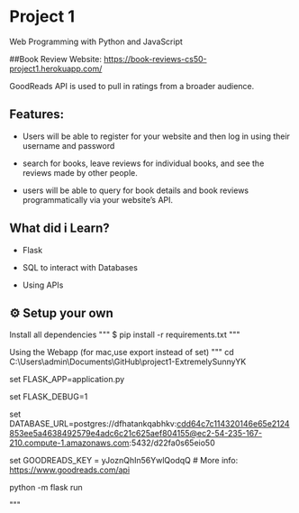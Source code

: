 # Project 1

Web Programming with Python and JavaScript


##Book Review Website: https://book-reviews-cs50-project1.herokuapp.com/

GoodReads API is used to pull in ratings from a broader audience.  

## Features:
- Users will be able to register for your website and then log in using their username and password

- search for books, leave reviews for individual books, and see the reviews made by other people. 

- users will be able to query for book details and book reviews programmatically via your website’s API.


## What did i Learn?
- Flask

- SQL to interact with Databases

- Using APIs


## :gear: Setup your own

Install all dependencies
"""
$ pip install -r requirements.txt
"""

Using the Webapp (for mac,use export instead of set)
"""
cd C:\Users\admin\Documents\GitHub\project1-ExtremelySunnyYK

set FLASK_APP=application.py

set FLASK_DEBUG=1

set DATABASE_URL=postgres://dfhatankqabhkv:cdd64c7c114320146e65e2124853ee5a4638492579e4adc6c21c625aef804155@ec2-54-235-167-210.compute-1.amazonaws.com:5432/d22fa0s65eio50

set GOODREADS_KEY = yJoznQhIn56YwlQodqQ # More info: https://www.goodreads.com/api

python -m flask run

"""
